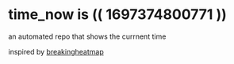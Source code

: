 # time_now is (( 1697374800771 ))

an automated repo that shows the currnent time

inspired by [breakingheatmap](https://github.com/breakingheatmap/breakingheatmap)